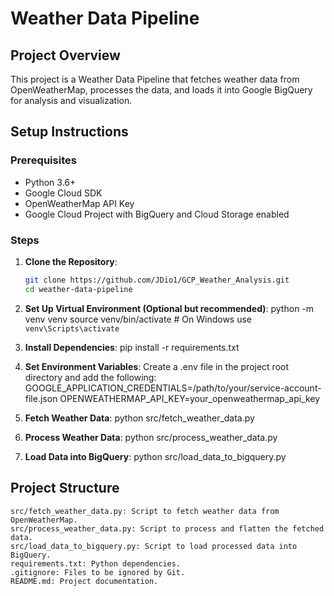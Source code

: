 # Weather Data Pipeline

## Project Overview
This project is a Weather Data Pipeline that fetches weather data from OpenWeatherMap, processes the data, and loads it into Google BigQuery for analysis and visualization.

## Setup Instructions

### Prerequisites
- Python 3.6+
- Google Cloud SDK
- OpenWeatherMap API Key
- Google Cloud Project with BigQuery and Cloud Storage enabled

### Steps

1. **Clone the Repository**:
   ```bash
   git clone https://github.com/JDio1/GCP_Weather_Analysis.git
   cd weather-data-pipeline

2. **Set Up Virtual Environment (Optional but recommended)**:
    python -m venv venv
    source venv/bin/activate   # On Windows use `venv\Scripts\activate`

3. **Install Dependencies**:
    pip install -r requirements.txt


4. **Set Environment Variables**:
    Create a .env file in the project root directory and add the following:
    GOOGLE_APPLICATION_CREDENTIALS=/path/to/your/service-account-file.json
    OPENWEATHERMAP_API_KEY=your_openweathermap_api_key

5. **Fetch Weather Data**:
    python src/fetch_weather_data.py


6. **Process Weather Data**:
    python src/process_weather_data.py


7. **Load Data into BigQuery**:
    python src/load_data_to_bigquery.py

## Project Structure
    src/fetch_weather_data.py: Script to fetch weather data from OpenWeatherMap.
    src/process_weather_data.py: Script to process and flatten the fetched data.
    src/load_data_to_bigquery.py: Script to load processed data into BigQuery.
    requirements.txt: Python dependencies.
    .gitignore: Files to be ignored by Git.
    README.md: Project documentation.


